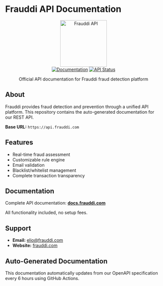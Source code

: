 # Frauddi API Documentation

<p align="center">
  <img src="[https://frauddi.com/logo.png](https://3l1070r.wordpress.com/wp-content/uploads/2025/09/logo.png)" alt="Frauddi API" width="150">
  <br>
  <a href="https://docs.frauddi.com"><img src="https://img.shields.io/badge/docs-live-brightgreen" alt="Documentation"></a>
  <a href="https://api.frauddi.com"><img src="https://img.shields.io/badge/API-production-blue" alt="API Status"></a>
</p>

<p align="center">Official API documentation for Frauddi fraud detection platform</p>

## About

Frauddi provides fraud detection and prevention through a unified API platform. This repository contains the auto-generated documentation for our REST API.

**Base URL:** `https://api.frauddi.com`

## Features

- Real-time fraud assessment
- Customizable rule engine  
- Email validation
- Blacklist/whitelist management
- Complete transaction transparency

## Documentation

Complete API documentation: **[docs.frauddi.com](https://docs.frauddi.com)**

All functionality included, no setup fees.

## Support

- **Email:** [elio@frauddi.com](mailto:elio@frauddi.com)
- **Website:** [frauddi.com](https://frauddi.com)

## Auto-Generated Documentation

This documentation automatically updates from our OpenAPI specification every 6 hours using GitHub Actions.
